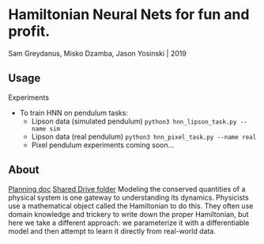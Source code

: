 Hamiltonian Neural Nets for fun and profit.
=======
Sam Greydanus, Misko Dzamba, Jason Yosinski | 2019

Usage
--------

Experiments
 * To train HNN on pendulum tasks:
 	* Lipson data (simulated pendulum) `python3 hnn_lipson_task.py --name sim`
 	* Lipson data (real pendulum) `python3 hnn_pixel_task.py --name real`
 	* Pixel pendulum experiments coming soon...

About
--------

[Planning doc](https://docs.google.com/document/d/1WLprq600etYrqc51GLm5uTd2sTBeMYB5MUakJigCSEw/edit)
[Shared Drive folder](https://drive.google.com/open?id=1869p7KJfOV5rI5HflTb7DmdnuSNbMyFU)
Modeling the conserved quantities of a physical system is one gateway to understanding its dynamics. Physicists use a mathematical object called the Hamiltonian to do this. They often use domain knowledge and trickery to write down the proper Hamiltonian, but here we take a different approach: we parameterize it with a differentiable model and then attempt to learn it directly from real-world data.
